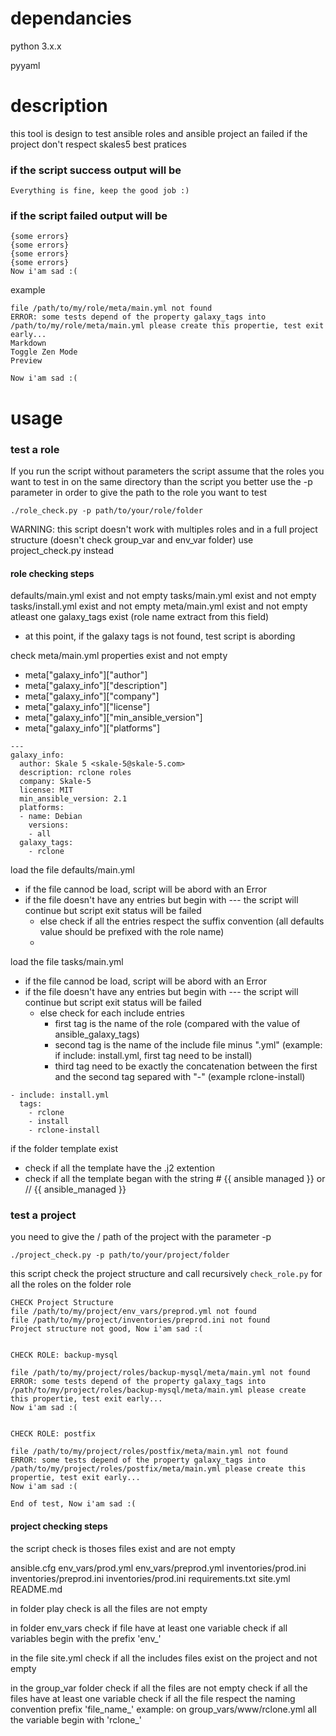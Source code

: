 # dependancies

python 3.x.x

pyyaml

# description 
this tool is design to test ansible roles and ansible project an failed if the project don't respect skales5 best pratices
### if the script success output will be
```
Everything is fine, keep the good job :)
```
### if the script failed output will be
```
{some errors}
{some errors}
{some errors}
{some errors}
Now i'am sad :(
```

example
```
file /path/to/my/role/meta/main.yml not found
ERROR: some tests depend of the property galaxy_tags into /path/to/my/role/meta/main.yml please create this propertie, test exit early...
Markdown
Toggle Zen Mode
Preview

Now i'am sad :(
```
# usage

### test a role
If you run the script without parameters the script assume that the roles you want to test in on the same directory than the script
you better use the -p parameter in order to give the path to the role you want to test

```
./role_check.py -p path/to/your/role/folder
```
WARNING: this script doesn't work with multiples roles and in a full project structure (doesn't check group_var and env_var folder)  use project_check.py instead

#### role checking steps
defaults/main.yml exist and not empty
tasks/main.yml exist and not empty
tasks/install.yml  exist and not empty
meta/main.yml exist and not empty
atleast one galaxy_tags exist (role name extract from this field)
  - at this point, if the galaxy tags is not found, test script is abording

check meta/main.yml properties exist and not empty
  - meta["galaxy_info"]["author"]
  -  meta["galaxy_info"]["description"]
  -  meta["galaxy_info"]["company"]
  -  meta["galaxy_info"]["license"]
  -  meta["galaxy_info"]["min_ansible_version"]
  -  meta["galaxy_info"]["platforms"]

```
---
galaxy_info:
  author: Skale 5 <skale-5@skale-5.com>
  description: rclone roles
  company: Skale-5
  license: MIT
  min_ansible_version: 2.1
  platforms:
  - name: Debian
    versions:
    - all
  galaxy_tags:
    - rclone
```
load the file defaults/main.yml
  - if the file cannod be load, script will be abord with an Error
  - if the file doesn't have any entries but begin with --- the script will continue but script exit status will be failed
    - else check if all the entries respect the suffix convention (all defaults value should be prefixed with the role name)
    - 
load the file tasks/main.yml
  - if the file cannod be load, script will be abord with an Error
  - if the file doesn't have any entries but begin with --- the script will continue but script exit status will be failed
    - else check for each include entries
      - first tag is the name of the role (compared with the value of  ansible_galaxy_tags)
      - second tag is the name of the include file minus ".yml" (example: if include: install.yml, first tag need to be install)
      - third tag need to be exactly the concatenation between the first and the second tag separed with "-" (example rclone-install)
```
- include: install.yml
  tags:
    - rclone
    - install
    - rclone-install
```
if the folder template exist
  - check if all the template have the .j2 extention
  - check if all the template began with the string # {{ ansible managed }} or // {{ ansible_managed }}

### test a project
you need to give the  / path of the project with the parameter -p
```
./project_check.py -p path/to/your/project/folder
```
this script check the project structure and call recursively ```check_role.py``` for all the roles on the folder role

```
CHECK Project Structure
file /path/to/my/project/env_vars/preprod.yml not found
file /path/to/my/project/inventories/preprod.ini not found
Project structure not good, Now i'am sad :(


CHECK ROLE: backup-mysql

file /path/to/my/project/roles/backup-mysql/meta/main.yml not found
ERROR: some tests depend of the property galaxy_tags into /path/to/my/project/roles/backup-mysql/meta/main.yml please create this propertie, test exit early...
Now i'am sad :(


CHECK ROLE: postfix

file /path/to/my/project/roles/postfix/meta/main.yml not found
ERROR: some tests depend of the property galaxy_tags into /path/to/my/project/roles/postfix/meta/main.yml please create this propertie, test exit early...
Now i'am sad :(

End of test, Now i'am sad :(
```
#### project checking steps
the script check is thoses files exist and are not empty 

ansible.cfg
env_vars/prod.yml
env_vars/preprod.yml
inventories/prod.ini
inventories/preprod.ini
inventories/prod.ini
requirements.txt
site.yml
README.md


in  folder play check is all the files are not empty

in folder env_vars
  check if file have at least one variable
  check if all variables begin with the prefix 'env_'
  
in the file site.yml
    check if all the includes files exist on the project and not empty
    
in the group_var folder
    check if all the files are not empty
    check if all the files have at least one variable
    check if all the file respect the naming convention prefix 'file_name_'
        example:
        on group_vars/www/rclone.yml all the variable begin with 'rclone_'

    
